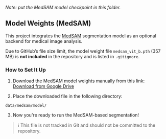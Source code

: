 *Note: put the MedSAM model checkpoint in this folder.*

## Model Weights (MedSAM)

This project integrates the [MedSAM](https://github.com/bowang-lab/MedSAM) segmentation model as an optional backend for medical image analysis.

Due to GitHub’s file size limit, the model weight file `medsam_vit_b.pth` (357 MB) is **not included** in the repository and is listed in `.gitignore`.

### How to Set It Up

1. Download the MedSAM model weights manually from this link:  
   [Download from Google Drive](https://drive.google.com/drive/folders/1mZpTaCjz7Vq77XAVeQzgISPXVfnLAOAK?usp=sharing)

2. Place the downloaded file in the following directory:

```
data/medsam/model/
```

3. Now you're ready to run the MedSAM-based segmentation!

> ℹ️ This file is not tracked in Git and should not be committed to the repository.
